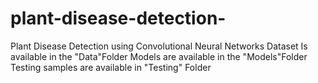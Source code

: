 # plant-disease-detection- 
Plant Disease Detection using Convolutional Neural Networks 
Dataset Is available in the "Data"Folder
Models are available in the "Models"Folder
Testing samples are available in "Testing" Folder 
